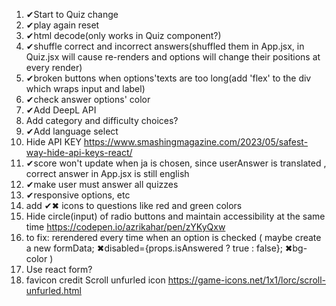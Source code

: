 1. ✔Start to Quiz change
2. ✔play again reset
3. ✔html decode(only works in Quiz component?)
4. ✔shuffle correct and incorrect answers(shuffled them in App.jsx, in Quiz.jsx will cause re-renders and options will change their positions at every render)
5. ✔broken buttons when options'texts are too long(add 'flex' to the div which wraps input and label)
6. ✔check answer options' color
7. ✔Add DeepL API
8. Add category and difficulty choices?
9. ✔Add language select
10. Hide API KEY
https://www.smashingmagazine.com/2023/05/safest-way-hide-api-keys-react/
11. ✔score won't update when ja is chosen, since userAnswer is translated , correct answer in App.jsx is still english
12. ✔make user must answer all quizzes
13. ✔responsive options, etc
14. add ✔✖ icons to questions like red and green colors
15. Hide circle(input) of radio buttons and maintain accessibility at the same time
https://codepen.io/azrikahar/pen/zYKyQxw
16. to fix: rerendered every time when an option is checked
(
    maybe create a new formData; 
    ✖disabled={props.isAnswered ? true : false};
    ✖bg-color
)
17. Use react form?
18. favicon credit Scroll unfurled icon
https://game-icons.net/1x1/lorc/scroll-unfurled.html